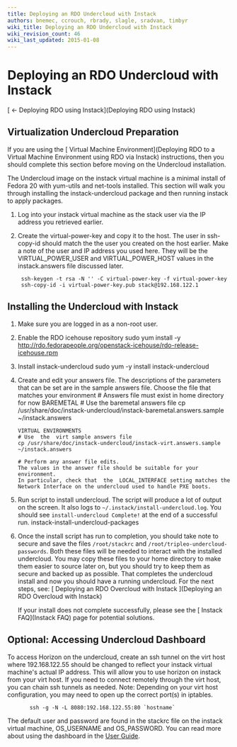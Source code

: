 ```yaml
---
title: Deploying an RDO Undercloud with Instack
authors: bnemec, ccrouch, rbrady, slagle, sradvan, timbyr
wiki_title: Deploying an RDO Undercloud with Instack
wiki_revision_count: 46
wiki_last_updated: 2015-01-08
---
```


# Deploying an RDO Undercloud with Instack

[ ← Deploying RDO using Instack](Deploying RDO using Instack)

## Virtualization Undercloud Preparation

If you are using the [ Virtual Machine Environment](Deploying RDO to a Virtual Machine Environment using RDO via Instack) instructions, then you should complete this section before moving on the Undercloud installation.

The Undercloud image on the instack virtual machine is a minimal install of Fedora 20 with yum-utils and net-tools installed. This section will walk you through installing the instack-undercloud package and then running instack to apply packages.

1. Log into your instack virtual machine as the stack user via the IP address you retrieved earlier.

2. Create the virtual-power-key and copy it to the host. The user in ssh-copy-id should match the the user you created on the host earlier. Make a note of the user and IP address you used here. They will be the VIRTUAL_POWER_USER and VIRTUAL_POWER_HOST values in the instack.answers file discussed later.

        ssh-keygen -t rsa -N '' -C virtual-power-key -f virtual-power-key
        ssh-copy-id -i virtual-power-key.pub stack@192.168.122.1

## Installing the Undercloud with Instack

1.  Make sure you are logged in as a non-root user.
2.  Enable the RDO icehouse repository
        sudo yum install -y http://rdo.fedorapeople.org/openstack-icehouse/rdo-release-icehouse.rpm

3.  Install instack-undercloud
        sudo yum -y install instack-undercloud

4.  Create and edit your answers file. The descriptions of the parameters that can be set are in the sample answers file. Choose the file that matches your environment
        # Answers file must exist in home directory for now
        BAREMETAL
        # Use the baremetal answers file
        cp /usr/share/doc/instack-undercloud/instack-baremetal.answers.sample ~/instack.answers

        VIRTUAL ENVIRONMENTS
        # Use  the  virt sample answers file
        cp /usr/share/doc/instack-undercloud/instack-virt.answers.sample ~/instack.answers

        # Perform any answer file edits. 
        The values in the answer file should be suitable for your environment. 
        In particular, check that  the  LOCAL_INTERFACE setting matches the Network Interface on the undercloud used to handle PXE boots.

5.  Run script to install undercloud. The script will produce a lot of output on the screen. It also logs to `~/.instack/install-undercloud.log`. You should see `install-undercloud Complete!` at the end of a successful run.
        instack-install-undercloud-packages

6.  Once the install script has run to completion, you should take note to secure and save the files `/root/stackrc` and `/root/tripleo-undercloud-passwords`. Both these files will be needed to interact with the installed undercloud. You may copy these files to your home directory to make them easier to source later on, but you should try to keep them as secure and backed up as possible.
    That completes the undercloud install and now you should have a running undercloud. For the next steps, see: [ Deploying an RDO Overcloud with Instack ](Deploying an RDO Overcloud with Instack)

    If your install does not complete successfully, please see the [ Instack FAQ](Instack FAQ) page for potential solutions.

## Optional: Accessing Undercloud Dashboard

To access Horizon on the undercloud, create an ssh tunnel on the virt host where 192.168.122.55 should be changed to reflect your instack virtual machine's actual IP address. This will allow you to use horizon on instack from your virt host. If you need to connect remotely through the virt host, you can chain ssh tunnels as needed. Note: Depending on your virt host configuration, you may need to open up the correct port(s) in iptables.

           ssh -g -N -L 8080:192.168.122.55:80 `hostname`

The default user and password are found in the stackrc file on the instack virtual machine, OS_USERNAME and OS_PASSWORD. You can read more about using the dashboard in the [User Guide](http://docs.openstack.org/user-guide/content/log_in_dashboard.html).
